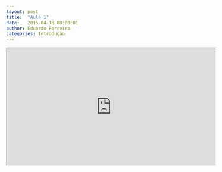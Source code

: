 ```yaml
---
layout: post
title:  "Aula 1"
date:   2015-04-18 08:00:01
author: Eduardo Ferreira
categories: Introdução
---
```

<center>
<iframe width="560" height="315" src="https://www.youtube.com/embed/zAlX1V3lK5s?autoplay=0"> </iframe>
</center>
